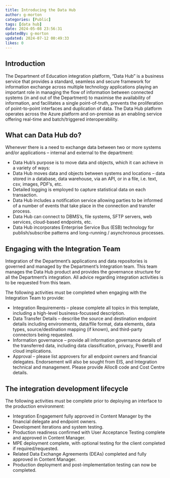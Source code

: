 ```yaml
---
title: Introducing the Data Hub
author: g-morton
categories: [Public]
tags: [data hub]
date: 2024-05-08 23:56:31 
updatedBy: g-morton
updated: 2024-07-12 00:49:33 
likes: 0
---
```


## Introduction
The Department of Education integration platform, “Data Hub” is a business service that provides a standard, seamless and secure framework for information exchange across multiple technology applications playing an important role in managing the flow of information between connected systems (in and out of the Department) to maximise the availability of information, and facilitates a single point-of-truth, prevents the proliferation of point-to-point interfaces and duplication of data. The Data Hub platform operates across the Azure platform and on-premise as an enabling service offering real-time and batch/triggered interoperability.
 
## What can Data Hub do?
Whenever there is a need to exchange data between two or more systems and/or applications – internal and external to the department:
* Data Hub’s purpose is to move data and objects, which it can achieve in a variety of ways:
* Data Hub moves data and objects between systems and locations – data stored in a database, data warehouse, via an API, or in a file, i.e. text, csv, images, PDF’s, etc.
* Detailed logging is employed to capture statistical data on each transaction.
* Data Hub includes a notification service allowing parties to be informed of a number of events that take place in the connection and transfer process.
* Data Hub can connect to DBMS’s, file systems, SFTP servers, web services, cloud-based endpoints, etc.
* Data Hub incorporates Enterprise Service Bus (ESB) technology for publish/subscribe patterns and long-running / asynchronous processes.
 
## Engaging with the Integration Team
Integration of the Department’s applications and data repositories is governed and managed by the Department’s Integration team. This team manages the Data Hub product and provides the governance structure for all the Department’s integration. All advice regarding integration activities is to be requested from this team.
 
The following activities must be completed when engaging with the Integration Team to provide:
* Integration Requirements – please complete all topics in this template, including a high-level business-focussed description.
* Data Transfer Details – describe the source and destination endpoint details including environments, data/file format, data elements, data types, source/destination mapping (if known), and third-party connectors being requested.
* Information governance – provide all information governance details of the transferred data, including data classification, privacy, PowerBI and cloud implications.
* Approval – please list approvers for all endpoint owners and financial delegates. Endorsement will also be sought from EIS, and Integration technical and management. Please provide Alloc8 code and Cost Centre details.
 
## The integration development lifecycle
The following activities must be complete prior to deploying an interface to the production environment:
* Integration Engagement fully approved in Content Manager by the financial delegate and endpoint owners.
* Development iterations and system testing.
* Production readiness confirmed with User Acceptance Testing complete and approved in Content Manager.
* MPE deployment complete, with optional testing for the client completed if required/requested.
* Related Data Exchange Agreements (DEAs) completed and fully approved in Content Manager.
* Production deployment and post-implementation testing can now be completed.